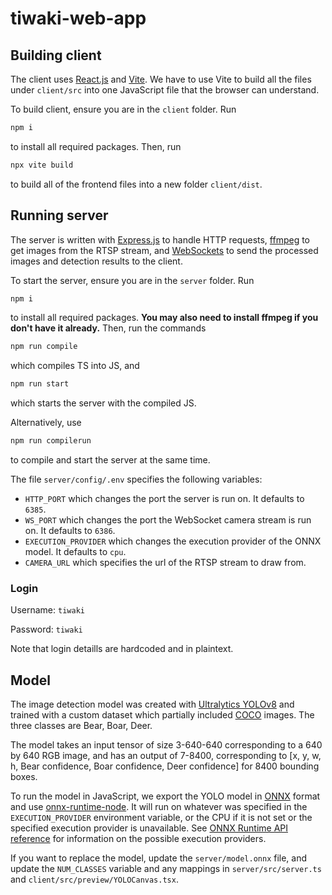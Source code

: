 # tiwaki-web-app

## Building client

The client uses [React.js](https://react.dev/) and [Vite](https://vitejs.dev). We have to use Vite to build all the files under `client/src` into one JavaScript file that the browser can understand.

To build client, ensure you are in the `client` folder. Run
```bash
npm i
```
to install all required packages. Then, run
```bash
npx vite build
```
to build all of the frontend files into a new folder `client/dist`.

## Running server

The server is written with [Express.js](https://expressjs.com/) to handle HTTP requests, [ffmpeg](https://www.ffmpeg.org/) to get images from the RTSP stream, and [WebSockets](https://github.com/websockets/ws) to send the processed images and detection results to the client.

To start the server, ensure you are in the `server` folder. Run
```bash
npm i
```
to install all required packages. **You may also need to install ffmpeg if you don't have it already.** Then, run the commands
```bash
npm run compile
```
which compiles TS into JS, and
```bash
npm run start
```
which starts the server with the compiled JS.

Alternatively, use
```bash
npm run compilerun
```
to compile and start the server at the same time.

The file `server/config/.env` specifies the following variables:
* `HTTP_PORT` which changes the port the server is run on. It defaults to `6385`.
* `WS_PORT` which changes the port the WebSocket camera stream is run on. It defaults to `6386`.
* `EXECUTION_PROVIDER` which changes the execution provider of the ONNX model. It defaults to `cpu`.
* `CAMERA_URL` which specifies the url of the RTSP stream to draw from.

### Login

Username: `tiwaki`

Password: `tiwaki`

Note that login detaills are hardcoded and in plaintext.

## Model

The image detection model was created with [Ultralytics YOLOv8](https://ultralytics.com) and trained with a custom dataset which partially included [COCO](https://cocodataset.org/) images. The three classes are Bear, Boar, Deer.

The model takes an input tensor of size 3-640-640 corresponding to a 640 by 640 RGB image, and has an output of 7-8400, corresponding to \[x, y, w, h, Bear confidence, Boar confidence, Deer confidence\] for 8400 bounding boxes.

To run the model in JavaScript, we export the YOLO model in [ONNX](https://onnx.ai/) format and use [onnx-runtime-node](https://www.npmjs.com/package/onnxruntime-node). It will run on whatever was specified in the `EXECUTION_PROVIDER` environment variable, or the CPU if it is not set or the specified execution provider is unavailable. See [ONNX Runtime API reference](https://onnxruntime.ai/docs/api/js/interfaces/InferenceSession.ExecutionProviderOption.html) for information on the possible execution providers.

If you want to replace the model, update the `server/model.onnx` file, and update the `NUM_CLASSES` variable and any mappings in `server/src/server.ts` and `client/src/preview/YOLOCanvas.tsx`.